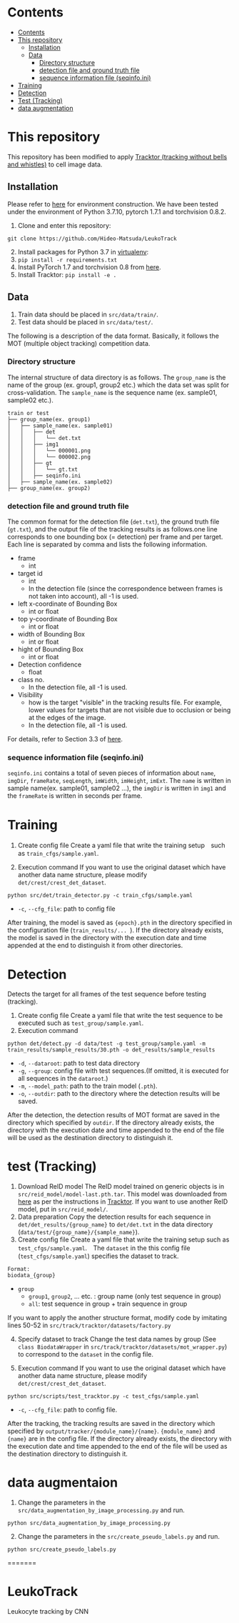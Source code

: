 # Contents
- [Contents](#Contents)
- [This repository](#This-repository)
  - [Installation](##Installation)
  - [Data](##Data)
    - [Directory structure](###Directory-structure)
    - [detection file and ground truth file](###detection-file-and-ground-truth-file)
    - [sequence information file (seqinfo.ini)](###sequence-information-file-(seqinfo.ini))
- [Training](#Training)
- [Detection](#Detection)
- [Test (Tracking)](#test-(Tracking))
- [data augmentation](#data-augmentaion)

# This repository
This repository has been modified to apply [Tracktor (tracking without bells and whistles)](https://github.com/phil-bergmann/tracking_wo_bnw) to cell image data.

## Installation
Please refer to [here](https://github.com/phil-bergmann/tracking_wo_bnw) for environment construction. We have been tested under the environment of Python 3.7.10, pytorch 1.7.1 and torchvision 0.8.2.
1. Clone and enter this repository:
  ```
  git clone https://github.com/Hideo-Matsuda/LeukoTrack
  ```
2. Install packages for Python 3.7 in [virtualenv](https://uoa-eresearch.github.io/eresearch-cookbook/recipe/2014/11/26/python-virtual-env/):
  1. `pip install -r requirements.txt`
  2. Install PyTorch 1.7 and torchvision 0.8 from [here](https://pytorch.org/get-started/previous-versions/#v160).
  3. Install Tracktor: `pip install -e .`

## Data
1. Train data should be placed in `src/data/train/`.
2. Test data should be placed in `src/data/test/`.

The following is a description of the data format. Basically, it follows the MOT (multiple object tracking) competition data.

### Directory structure
The internal structure of data directory is as follows. The `group_name` is the name of the group (ex. group1, group2 etc.) which the data set was split for cross-validation. The `sample_name` is the sequence name (ex. sample01, sample02 etc.).
```
train or test
├── group_name(ex. group1)
│   ├── sample_name(ex. sample01)
│   │   ├── det
│   │   │   └── det.txt
│   │   ├── img1
│   │   │   └── 000001.png
│   │   │   └── 000002.png
│   │   ├── gt
│   │   │   └── gt.txt
│   │   ├── seqinfo.ini
│   ├── sample_name(ex. sample02)
├── group_name(ex. group2)
```

### detection file and ground truth file
The common format for the detection file (`det.txt`), the ground truth file (`gt.txt`), and the output file of the tracking results is as follows.one line corresponds to one bounding box (= detection) per frame and per target. Each line is separated by comma and lists the following information.

- frame 
  * int
- target id
  * int
  * In the detection file (since the correspondence between frames is not taken into account), all -1 is used.
- left x-coordinate of Bounding Box
  * int or float
- top y-coordinate of Bounding Box
  * int or float
- width of Bounding Box
  * int or float
- hight of Bounding Box
  * int or float
- Detection confidence
  * float
- class no.
  * In the detection file, all -1 is used.
- Visibility 
  * how is the target "visible" in the tracking results file. For example, lower values for targets that are not visible due to occlusion or being at the edges of the image.
  * In the detection file, all -1 is used.

For details, refer to Section 3.3 of [here](https://arxiv.org/abs/1603.00831).

### sequence information file (seqinfo.ini)
`seqinfo.ini` contains a total of seven pieces of information about `name`, `imgDir`, `frameRate`, `seqLength`, `imWidth`, `imHeight`, `imExt`.
The `name` is written in sample name(ex. sample01, sample02 ...), the `imgDir` is written in `img1` and the `frameRate` is written in seconds per frame.

# Training
1. Create config file
Create a yaml file that write the training setup　such as `train_cfgs/sample.yaml`.

2. Execution command
If you want to use the original dataset which have another data name structure, please modify `det/crest/crest_det_dataset`.
```
python src/det/train_detector.py -c train_cfgs/sample.yaml

```
- `-c`, `--cfg_file`: path to config file

After training, the model is saved as `{epoch}.pth` in the directory specified in the configuration file (`train_results/... `). If the directory already exists, the model is saved in the directory with the execution date and time appended at the end to distinguish it from other directories.

# Detection
Detects the target for all frames of the test sequence before testing (tracking).
1. Create config file
Create a yaml file that write the test sequence to be executed such as `test_group/sample.yaml`.
2. Execution command
```
python det/detect.py -d data/test -g test_group/sample.yaml -m train_results/sample_results/30.pth -o det_results/sample_results
```
- `-d`, `--dataroot`: path to test data directory
- `-g`, `--group`: config file with test sequences.(If omitted, it is executed for all sequences in the `dataroot`.)
- `-m`, `--model_path`: path to the train model (`.pth`).
- `-o`, `--outdir`: path to the directory where the detection results will be saved.

After the detection, the detection results of MOT format are saved in the directory which specified by `outdir`. If the directory already exists, the directory with the execution date and time appended to the end of the file will be used as the destination directory to distinguish it.

# test (Tracking)
1. Download ReID model
The ReID model trained on generic objects is in `src/reid_model/model-last.pth.tar`. This model was downloaded from [here](https://vision.in.tum.de/webshare/u/meinhard/tracking_wo_bnw-output_v5.zip) as per the instructions in [Tracktor](https://github.com/phil-bergmann/tracking_wo_bnw). If you want to use another ReID model, put in `src/reid_model/`.
2. Data preparation
Copy the detection results for each sequence in `det/det_results/{group_name}` to `det/det.txt` in the data directory (`data/test/{group_name}/{sample_name}`). 
3. Create config file
Create a yaml file that write the training setup such as `test_cfgs/sample.yaml`.　The `dataset` in the this config file (`test_cfgs/sample.yaml`) specifies the dataset to track.
```
Format: 
biodata_{group}
```
- `group`
  - `group1`, `group2`, ... etc. : group name (only test sequence in group)
  - `all`: test sequence in group + train sequence in group

If you want to apply the another structure format, modify code by imitating lines 50-52 in `src/track/tracktor/datasets/factory.py`

4. Specify dataset to track
Change the test data names by group (See `class BiodataWrapper` in `src/track/tracktor/datasets/mot_wrapper.py`) to correspond to the `dataset` in the config file.

5. Execution command
If you want to use the original dataset which have another data name structure, please modify `det/crest/crest_det_dataset`.
```
python src/scripts/test_tracktor.py -c test_cfgs/sample.yaml
```
- `-c`, `--cfg_file`: path to config file.

After the tracking, the tracking results are saved in the directory which specified by `output/tracker/{module_name}/{name}`. `{module_name}` and `{name}` are in the config file.
If the directory already exists, the directory with the execution date and time appended to the end of the file will be used as the destination directory to distinguish it.

# data augmentaion
1. Change the parameters in the `src/data_augmentation_by_image_processing.py` and run.
```
python src/data_augmentation_by_image_processing.py
```
2. Change the parameters in the `src/create_pseudo_labels.py` and run.
```
python src/create_pseudo_labels.py
```
=======
# LeukoTrack
Leukocyte tracking by CNN
